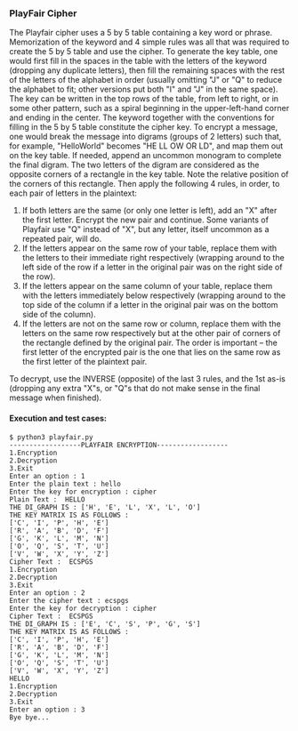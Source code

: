 ### PlayFair Cipher

The Playfair cipher uses a 5 by 5 table containing a key word or phrase. Memorization of the keyword and 4 simple rules was all that was required to create the 5 by 5 table and use the cipher.
To generate the key table, one would first fill in the spaces in the table with the letters of the keyword (dropping any duplicate letters), then fill the remaining spaces with the rest of the letters of the alphabet in order (usually omitting "J" or "Q" to reduce the alphabet to fit; other versions put both "I" and "J" in the same space). The key can be written in the top rows of the table, from left to right, or in some other pattern, such as a spiral beginning in the upper-left-hand corner and ending in the center. The keyword together with the conventions for filling in the 5 by 5 table constitute the cipher key.
To encrypt a message, one would break the message into digrams (groups of 2 letters) such that, for example, "HelloWorld" becomes "HE LL OW OR LD", and map them out on the key table. If needed, append an uncommon monogram to complete the final digram. The two letters of the digram are considered as the opposite corners of a rectangle in the key table. Note the relative position of the corners of this rectangle. Then apply the following 4 rules, in order, to each pair of letters in the plaintext:
1. If both letters are the same (or only one letter is left), add an "X" after the first letter. Encrypt the new pair and continue. Some variants of Playfair use "Q" instead of "X", but any letter, itself uncommon as a repeated pair, will do.
2. If the letters appear on the same row of your table, replace them with the letters to their immediate right respectively (wrapping around to the left side of the row if a letter in the original pair was on the right side of the row).
3. If the letters appear on the same column of your table, replace them with the letters immediately below respectively (wrapping around to the top side of the column if a letter in the original pair was on the bottom side of the column).
4. If the letters are not on the same row or column, replace them with the letters on the same row respectively but at the other pair of corners of the rectangle defined by the original pair. The order is important – the first letter of the encrypted pair is the one that lies on the same row as the first letter of the plaintext pair.

To decrypt, use the INVERSE (opposite) of the last 3 rules, and the 1st as-is (dropping any extra "X"s, or "Q"s that do not make sense in the final message when finished).

#### Execution and test cases:

```
$ python3 playfair.py 
------------------PLAYFAIR ENCRYPTION------------------
1.Encryption
2.Decryption
3.Exit
Enter an option : 1
Enter the plain text : hello
Enter the key for encryption : cipher
Plain Text :  HELLO
THE DI_GRAPH IS : ['H', 'E', 'L', 'X', 'L', 'O']
THE KEY MATRIX IS AS FOLLOWS : 
['C', 'I', 'P', 'H', 'E']
['R', 'A', 'B', 'D', 'F']
['G', 'K', 'L', 'M', 'N']
['O', 'Q', 'S', 'T', 'U']
['V', 'W', 'X', 'Y', 'Z']
Cipher Text :  ECSPGS
1.Encryption
2.Decryption
3.Exit
Enter an option : 2
Enter the cipher text : ecspgs
Enter the key for decryption : cipher
Cipher Text :  ECSPGS
THE DI_GRAPH IS : ['E', 'C', 'S', 'P', 'G', 'S']
THE KEY MATRIX IS AS FOLLOWS : 
['C', 'I', 'P', 'H', 'E']
['R', 'A', 'B', 'D', 'F']
['G', 'K', 'L', 'M', 'N']
['O', 'Q', 'S', 'T', 'U']
['V', 'W', 'X', 'Y', 'Z']
HELLO
1.Encryption
2.Decryption
3.Exit
Enter an option : 3
Bye bye...
```
